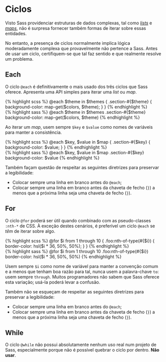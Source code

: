 
# Ciclos

Visto Sass providenciar estruturas de dados complexas, tal como _[lists](#lists)_ e _[maps](#maps)_, não é surpresa fornecer também formas de iterar sobre essas entidades.

No entanto, a presença de ciclos normalmente implica lógica moderadamente complexa que provavelmente não pertence a Sass. Antes de usar um ciclo, certifiquem-se que tal faz sentido e que realmente resolve um problema.






## Each

O ciclo `@each` é definitivamente o mais usado dos três ciclos que Sass oferece. Apresenta uma API simples para iterar uma _list_ ou _map_.

<div class="code-block">
  <div class="code-block__wrapper" data-syntax="scss">
{% highlight scss %}
@each $theme in $themes {
  .section-#{$theme} {
    background-color: map-get($colors, $theme);
  }
}
{% endhighlight %}
  </div>
  <div class="code-block__wrapper" data-syntax="sass">
{% highlight sass %}
@each $theme in $themes
  .section-#{$theme}
    background-color: map-get($colors, $theme)
{% endhighlight %}
  </div>
</div>

Ao iterar um _map_, usem sempre `$key` e `$value` como nomes de variáveis para manter a consistência.

<div class="code-block">
  <div class="code-block__wrapper" data-syntax="scss">
{% highlight scss %}
@each $key, $value in $map {
  .section-#{$key} {
    background-color: $value;
  }
}
{% endhighlight %}
  </div>
  <div class="code-block__wrapper" data-syntax="sass">
{% highlight sass %}
@each $key, $value in $map
  .section-#{$key}
    background-color: $value
{% endhighlight %}
  </div>
</div>

Também façam questão de respeitar as seguintes diretrizes para preservar a legibilidade:

* Colocar sempre uma linha em branco antes do `@each`;
* Colocar sempre uma linha em branco antes da chaveta de fecho (`}`) a menos que a próxima linha seja uma chaveta de fecho (`}`).






## For

O ciclo `@for` poderá ser útil quando combinado com as pseudo-classes `:nth-*` de CSS. À exceção destes cenários, é preferível um ciclo `@each` se *têm* de iterar sobre algo.

<div class="code-block">
  <div class="code-block__wrapper" data-syntax="scss">
{% highlight scss %}
@for $i from 1 through 10 {
  .foo:nth-of-type(#{$i}) {
    border-color: hsl($i * 36, 50%, 50%);
  }
}
{% endhighlight %}
  </div>
  <div class="code-block__wrapper" data-syntax="sass">
{% highlight sass %}
@for $i from 1 through 10
  .foo:nth-of-type(#{$i})
    border-color: hsl($i * 36, 50%, 50%)
{% endhighlight %}
  </div>
</div>

Usem sempre `$i` como nome de variável para manter a convenção comum e a menos que tenham boa razão para tal, nunca usem a palavra-chave `to`: usem sempre `through`. Muitos programadores não sabem que Sass oferece esta variação; usá-la poderá levar a confusão.

Também não se esqueçam de respeitar as seguintes diretrizes para preservar a legibilidade:

* Colocar sempre uma linha em branco antes do `@each`;
* Colocar sempre uma linha em branco antes da chaveta de fecho (`}`) a menos que a próxima linha seja uma chaveta de fecho (`}`).






## While

O ciclo `@while` não possui absolutamente nenhum uso real num projeto de Sass, especialmente porque não é possível quebrar o ciclo por dentro. **Não usar**.
